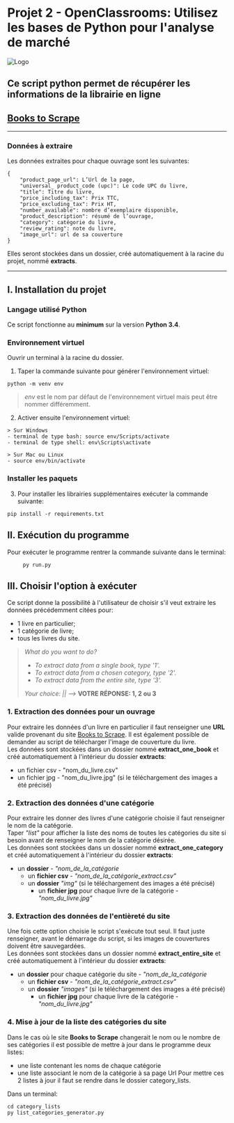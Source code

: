 # Projet 2 - OpenClassrooms: Utilisez les bases de Python pour l'analyse de marché
![Logo](https://user.oc-static.com/upload/2020/09/22/1600779540759_Online%20bookstore-01.png "logo du projet")  


## Ce script python permet de récupérer les informations de la librairie en ligne
## [Books to Scrape](https://books.toscrape.com "Link to books to scrape")
***

### Données à extraire
Les données extraites pour chaque ouvrage sont les suivantes: 
    
    {  
        "product_page_url": L’Url de la page,
        "universal_ product_code (upc)": Le code UPC du livre,
        "title": Titre du livre,
        "price_including_tax": Prix TTC,
        "price_excluding_tax": Prix HT,
        "number_available": nombre d’exemplaire disponible,
        "product_description": résumé de l’ouvrage,
        "category": catégorie du livre,
        "review_rating": note du livre,
        "image_url": url de sa couverture
    }
Elles seront stockées dans un dossier, créé automatiquement à la racine du projet, nommé **extracts**.
***  
  
## I. Installation du projet

### Langage utilisé **Python**
Ce script fonctionne au **minimum** sur la version **Python 3.4**.   

### Environnement virtuel
Ouvrir un terminal à la racine du dossier.    
     
  1. Taper la commande suivante pour générer l'environnement virtuel:  

    python -m venv env  


> *env* est le nom par défaut de l'environnement virtuel mais peut être nommer différemment.  
  
  2. Activer ensuite l'environnement virtuel:
    
    > Sur Windows  
    - terminal de type bash: source env/Scripts/activate
    - terminal de type shell: env\Scripts\activate
      
    > Sur Mac ou Linux
    - source env/bin/activate

### Installer les paquets
  3. Pour installer les librairies supplémentaires exécuter la commande suivante:

    pip install -r requirements.txt

## II. Exécution du programme

Pour exécuter le programme rentrer la commande suivante dans le terminal:

         py run.py

## III. Choisir l'option à exécuter
Ce script donne la possibilité à l'utilisateur de choisir s'il veut extraire les données précédemment citées pour:
- 1 livre en particulier;
- 1 catégorie de livre;
- tous les livres du site.
>*What do you want to do?*
> - *To extract data from a single book, type '1'.*
> - *To extract data from a chosen category, type '2'.*
> - *To extract data from the entire site, type '3'.*
>
>*Your choice: || -->* **VOTRE RÉPONSE: 1, 2 ou 3**
  
    
### 1. Extraction des données pour un ouvrage
Pour extraire les données d'un livre en particulier il faut renseigner une **URL** valide provenant du site [Books to Scrape](https://books.toscrape.com "Site de Books to Scrape").
Il est également possible de demander au script de télécharger l'image de couverture du livre.  
Les données sont stockées dans un dossier nommé **extract_one_book** et créé automatiquement à l'intérieur du dossier **extracts**:
+ un fichier csv - "nom_du_livre.csv"
+ un fichier jpg - "nom_du_livre.jpg" (si le téléchargement des images a été précisé)
  
### 2. Extraction des données d'une catégorie
Pour extraire les donner des livres d'une catégorie choisie il faut renseigner le nom de la catégorie.  
Taper *"list"* pour afficher la liste des noms de toutes les catégories du site si besoin avant de renseigner le nom de la catégorie désirée.  
Les données sont stockées dans un dossier nommé **extract_one_category** et créé automatiquement à l'intérieur du dossier **extracts**:
+ un **dossier** - *"nom_de_la_catégorie*
    + un **fichier csv** - *"nom_de_la_catégorie_extract.csv"*
    + un **dossier** *"img"* (si le téléchargement des images a été précisé)
        + un **fichier jpg** pour chaque livre de la catégorie - *"nom_du_livre.jpg"* 

### 3. Extraction des données de l'entièreté  du site
Une fois cette option choisie le script s'exécute tout seul. Il faut juste renseigner, avant le démarrage du script, si les images de couvertures doivent être sauvegardées.  
Les données sont stockées dans un dossier nommé **extract_entire_site** et créé automatiquement à l'intérieur du dossier **extracts**:
+ un **dossier** pour chaque catégorie du site - *"nom_de_la_catégorie*
    + un **fichier csv** - *"nom_de_la_catégorie_extract.csv"*
    + un **dossier** *"images"* (si le téléchargement des images a été précisé)
        + un **fichier jpg** pour chaque livre de la catégorie - *"nom_du_livre.jpg"* 

### 4. Mise à jour de la liste des catégories du site
Dans le cas où le site **Books to Scrape** changerait le nom ou le nombre de ses catégories il est possible de mettre à jour dans le programme deux listes:
+ une liste contenant les noms de chaque catégorie
+ une liste associant le nom de la catégorie à sa page Url
Pour mettre ces 2 listes à jour il faut se rendre dans le dossier category_lists.  

Dans un terminal:  

    cd category_lists 
    py list_categories_generator.py




